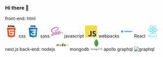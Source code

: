 ### Hi there 👋


front-end:
html

<img src="https://raw.githubusercontent.com/devicons/devicon/master/icons/html5/html5-original-wordmark.svg" alt="html5" width="40" height="40"/>
css
<img src="https://raw.githubusercontent.com/devicons/devicon/master/icons/css3/css3-original-wordmark.svg" alt="css3" width="40" height="40"/>
sass
<img src="https://raw.githubusercontent.com/devicons/devicon/master/icons/sass/sass-original.svg" alt="sass" width="40" height="40"/>
javascript
<img src="https://raw.githubusercontent.com/devicons/devicon/master/icons/javascript/javascript-original.svg" alt="javascript" width="40" height="40"/>
webpacks
<img src="https://raw.githubusercontent.com/devicons/devicon/d00d0969292a6569d45b06d3f350f463a0107b0d/icons/webpack/webpack-original-wordmark.svg" alt="webpack" width="40" height="40"/> 
React
 <img src="https://raw.githubusercontent.com/devicons/devicon/master/icons/react/react-original-wordmark.svg" alt="react" width="40" height="40"/> 
next.js
back-end:
nodejs
<img src="https://raw.githubusercontent.com/devicons/devicon/master/icons/nodejs/nodejs-original-wordmark.svg" alt="nodejs" width="40" height="40"/>
mongodb
<img src="https://raw.githubusercontent.com/devicons/devicon/master/icons/mongodb/mongodb-original-wordmark.svg" alt="mongodb" width="40" height="40"/>
apollo
graphql
 <img src="https://www.vectorlogo.zone/logos/graphql/graphql-icon.svg" alt="graphql" width="40" height="40"/> 

<!--
**SuburbanTurnip/SuburbanTurnip** is a ✨ _special_ ✨ repository because its `README.md` (this file) appears on your GitHub profile.

Here are some ideas to get you started:

- 🔭 I’m currently working on ...
- 🌱 I’m currently learning ...
- 👯 I’m looking to collaborate on ...
- 🤔 I’m looking for help with ...
- 💬 Ask me about ...
- 📫 How to reach me: ...
- 😄 Pronouns: ...
- ⚡ Fun fact: ...
-->

